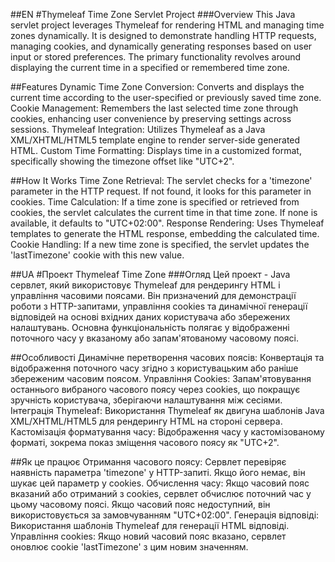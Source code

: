##EN
#Thymeleaf Time Zone Servlet Project
###Overview
This Java servlet project leverages Thymeleaf for rendering HTML and managing time zones dynamically. It is designed to demonstrate handling HTTP requests, managing cookies, and dynamically generating responses based on user input or stored preferences. The primary functionality revolves around displaying the current time in a specified or remembered time zone.

##Features
Dynamic Time Zone Conversion: Converts and displays the current time according to the user-specified or previously saved time zone.
Cookie Management: Remembers the last selected time zone through cookies, enhancing user convenience by preserving settings across sessions.
Thymeleaf Integration: Utilizes Thymeleaf as a Java XML/XHTML/HTML5 template engine to render server-side generated HTML.
Custom Time Formatting: Displays time in a customized format, specifically showing the timezone offset like "UTC+2".

##How It Works
Time Zone Retrieval: The servlet checks for a 'timezone' parameter in the HTTP request. If not found, it looks for this parameter in cookies.
Time Calculation: If a time zone is specified or retrieved from cookies, the servlet calculates the current time in that time zone. If none is available, it defaults to "UTC+02:00".
Response Rendering: Uses Thymeleaf templates to generate the HTML response, embedding the calculated time.
Cookie Handling: If a new time zone is specified, the servlet updates the 'lastTimezone' cookie with this new value.

##UA
#Проект Thymeleaf Time Zone
###Огляд
Цей проект - Java сервлет, який використовує Thymeleaf для рендерингу HTML і управління часовими поясами. Він призначений для демонстрації роботи з HTTP-запитами, управління cookies та динамічної генерації відповідей на основі вхідних даних користувача або збережених налаштувань. Основна функціональність полягає у відображенні поточного часу у вказаному або запам'ятованому часовому поясі.

##Особливості
Динамічне перетворення часових поясів: Конвертація та відображення поточного часу згідно з користувацьким або раніше збереженим часовим поясом.
Управління Cookies: Запам'ятовування останнього вибраного часового поясу через cookies, що покращує зручність користувача, зберігаючи налаштування між сесіями.
Інтеграція Thymeleaf: Використання Thymeleaf як двигуна шаблонів Java XML/XHTML/HTML5 для рендерингу HTML на стороні сервера.
Кастомізація форматування часу: Відображення часу у кастомізованому форматі, зокрема показ зміщення часового поясу як "UTC+2".

##Як це працює
Отримання часового поясу: Сервлет перевіряє наявність параметра 'timezone' у HTTP-запиті. Якщо його немає, він шукає цей параметр у cookies.
Обчислення часу: Якщо часовий пояс вказаний або отриманий з cookies, сервлет обчислює поточний час у цьому часовому поясі. Якщо часовий пояс недоступний, він використовується за замовчуванням "UTC+02:00".
Генерація відповіді: Використання шаблонів Thymeleaf для генерації HTML відповіді.
Управління cookies: Якщо новий часовий пояс вказано, сервлет оновлює cookie 'lastTimezone' з цим новим значенням.
